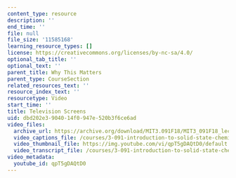 ```yaml
---
content_type: resource
description: ''
end_time: ''
file: null
file_size: '11585168'
learning_resource_types: []
license: https://creativecommons.org/licenses/by-nc-sa/4.0/
optional_tab_title: ''
optional_text: ''
parent_title: Why This Matters
parent_type: CourseSection
related_resources_text: ''
resource_index_text: ''
resourcetype: Video
start_time: ''
title: Television Screens
uid: dbd202e3-9040-14f0-947e-520b3f6ce6ad
video_files:
  archive_url: https://archive.org/download/MIT3.091F18/MIT3_091F18_lec03_wtm_300k.mp4
  video_captions_file: /courses/3-091-introduction-to-solid-state-chemistry-fall-2018/qpT5gDAQtD0_captions.webvtt
  video_thumbnail_file: https://img.youtube.com/vi/qpT5gDAQtD0/default.jpg
  video_transcript_file: /courses/3-091-introduction-to-solid-state-chemistry-fall-2018/qpT5gDAQtD0_transcript.pdf
video_metadata:
  youtube_id: qpT5gDAQtD0
---
```

